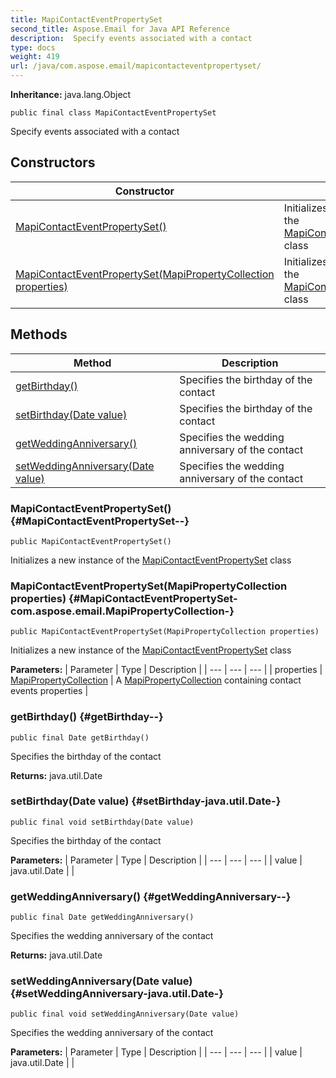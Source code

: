 ```yaml
---
title: MapiContactEventPropertySet
second_title: Aspose.Email for Java API Reference
description:  Specify events associated with a contact
type: docs
weight: 419
url: /java/com.aspose.email/mapicontacteventpropertyset/
---
```

**Inheritance:**
java.lang.Object
```
public final class MapiContactEventPropertySet
```

Specify events associated with a contact
## Constructors

| Constructor | Description |
| --- | --- |
| [MapiContactEventPropertySet()](#MapiContactEventPropertySet--) | Initializes a new instance of the [MapiContactEventPropertySet](../../com.aspose.email/mapicontacteventpropertyset) class |
| [MapiContactEventPropertySet(MapiPropertyCollection properties)](#MapiContactEventPropertySet-com.aspose.email.MapiPropertyCollection-) | Initializes a new instance of the [MapiContactEventPropertySet](../../com.aspose.email/mapicontacteventpropertyset) class |
## Methods

| Method | Description |
| --- | --- |
| [getBirthday()](#getBirthday--) | Specifies the birthday of the contact |
| [setBirthday(Date value)](#setBirthday-java.util.Date-) | Specifies the birthday of the contact |
| [getWeddingAnniversary()](#getWeddingAnniversary--) | Specifies the wedding anniversary of the contact |
| [setWeddingAnniversary(Date value)](#setWeddingAnniversary-java.util.Date-) | Specifies the wedding anniversary of the contact |
### MapiContactEventPropertySet() {#MapiContactEventPropertySet--}
```
public MapiContactEventPropertySet()
```


Initializes a new instance of the [MapiContactEventPropertySet](../../com.aspose.email/mapicontacteventpropertyset) class

### MapiContactEventPropertySet(MapiPropertyCollection properties) {#MapiContactEventPropertySet-com.aspose.email.MapiPropertyCollection-}
```
public MapiContactEventPropertySet(MapiPropertyCollection properties)
```


Initializes a new instance of the [MapiContactEventPropertySet](../../com.aspose.email/mapicontacteventpropertyset) class

**Parameters:**
| Parameter | Type | Description |
| --- | --- | --- |
| properties | [MapiPropertyCollection](../../com.aspose.email/mapipropertycollection) | A [MapiPropertyCollection](../../com.aspose.email/mapipropertycollection) containing contact events properties |

### getBirthday() {#getBirthday--}
```
public final Date getBirthday()
```


Specifies the birthday of the contact

**Returns:**
java.util.Date
### setBirthday(Date value) {#setBirthday-java.util.Date-}
```
public final void setBirthday(Date value)
```


Specifies the birthday of the contact

**Parameters:**
| Parameter | Type | Description |
| --- | --- | --- |
| value | java.util.Date |  |

### getWeddingAnniversary() {#getWeddingAnniversary--}
```
public final Date getWeddingAnniversary()
```


Specifies the wedding anniversary of the contact

**Returns:**
java.util.Date
### setWeddingAnniversary(Date value) {#setWeddingAnniversary-java.util.Date-}
```
public final void setWeddingAnniversary(Date value)
```


Specifies the wedding anniversary of the contact

**Parameters:**
| Parameter | Type | Description |
| --- | --- | --- |
| value | java.util.Date |  |

